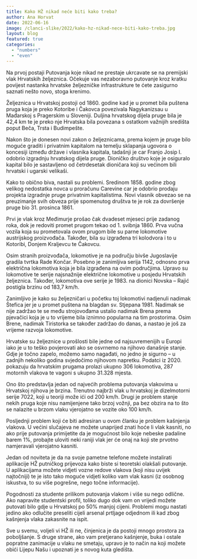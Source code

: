 ```yaml
---
title: Kako HŽ nikad neće biti kako treba?
author: Ana Horvat
date: 2022-06-16
image: /clanci-slike/2022/kako-hz-nikad-nece-biti-kako-treba.jpg
layout: blog
featured: true
categories: 
  - "numbers"
  - "even"
---
```


Na prvoj postaji Putovanja koje nikad ne prestaje ukrcavate se na premijski vlak Hrvatskih željeznica. Očekuje vas nezaboravno putovanje kroz kratku povijest nastanka hrvatske željezničke infrastrukture te ćete zasigurno saznati nešto novo, stoga krenimo.

Željeznica u Hrvatskoj postoji od 1860. godine kad je u promet bila puštena pruga koja je preko Kotoribe i Čakovca povezivala Nagykanizsau u Mađarskoj s Pragerskim u Sloveniji. Duljina hrvatskog dijela pruge bila je 42,4 km te je preko nje Hrvatska bila povezana s ostatkom važnijih središta poput Beča, Trsta i Budimpešte.

Nakon što je donesen novi zakon o željeznicama, prema kojem je pruge bilo moguće graditi i privatnim kapitalom na temelju sklapanja ugovora o koncesiji između države i vlasnika kapitala, tadašnji je car Franjo Josip I. odobrio izgradnju hrvatskog dijela pruge. Dioničko društvo koje je osiguralo kapital bilo je sastavljeno od četrdesetak dioničara koji su većinom bili hrvatski i ugarski velikaši.

Kako to obično biva, nastali su problemi. Sredinom 1858. godine zbog velikog nedostatka novca u proračunu Carevine car je odobrio prodaju projekta izgradnje pruge privatnim kapitalistima. Novi vlasnik obvezao se na preuzimanje svih obveza prije spomenutog društva te je rok za dovršenje pruge bio 31. prosinca 1861.

Prvi je vlak kroz Međimurje prošao čak dvadeset mjeseci prije zadanog roka, dok je redoviti promet prugom tekao od 1. svibnja 1860. Prva vučna vozila koja su prometovala ovom prugom bile su parne lokomotive austrijskog proizvođača. Također, bila su izgrađena tri kolodvora i to u Kotoribi, Donjem Kraljevcu te Čakovcu.

Osim stranih proizvođača, lokomotive je na području bivše Jugoslavije gradila tvrtka Rade Končar. Posebno je zanimljiva serija 1142, odnosno prva električna lokomotiva koja je bila izgrađena na ovim područjima. Upravo su lokomotive te serije najsnažnije električne lokomotive u posjedu Hrvatskih željeznica. Također, lokomotiva ove serije je 1983. na dionici Novska – Rajić postigla brzinu od 183,7 km/h.

Zanimljivo je kako su željezničari u početku toj lokomotivi nadjenuli nadimak Štefica jer je u promet puštena na blagdan sv. Stjepana 1981. Nadimak se nije zadržao te se među strojovođama ustalio nadimak Brena prema pjevačici koja je u to vrijeme bila iznimno popularna na tim prostorima. Osim Brene, nadimak Tiristorka se također zadržao do danas, a nastao je još za vrijeme razvoja lokomotive.

Hrvatske su željeznice u prošlosti bile jedne od najsuvremenijih u Europi iako je u to teško povjerovati ako se osvrnemo na njihovo današnje stanje. Gdje je točno zapelo, možemo samo nagađati, no jedno je sigurno – u zadnjih nekoliko godina svjedočimo njihovom napretku. Podatci iz 2020. pokazuju da hrvatskim prugama prolazi ukupno 306 lokomotiva, 287 motornih vlakova te vagoni s ukupno 31.328 mjesta.

Ono što predstavlja jedan od najvećih problema putovanja vlakovima u Hrvatskoj njihova je brzina. Trenutno najbrži vlak u hrvatskoj je dizelmotorni serije 7022, koji u teoriji može ići od 200 km/h. Drugi je problem stanje nekih pruga koje nisu namijenjene tako brzoj vožnji, pa bez obzira na to što se nalazite u brzom vlaku vjerojatno se vozite oko 100 km/h.

Posljednji problem koji će biti adresiran u ovom članku je problem kašnjenja vlakova. U većini slučajeva ne možete unaprijed znati hoće li vlak kasniti, no ako prije putovanja primijetite da je mogućnost bilo koje nebeske padaline barem 1%, probajte uloviti neki raniji vlak jer će onaj na koji ste prvotno namjeravali vjerojatno kasniti.

Jedan od noviteta je da na svoje pametne telefone možete instalirati aplikacije HŽ putničkog prijevoza kako biste si teoretski olakšali putovanje. U aplikacijama možete vidjeti vozne redove vlakova (koji nisu uvijek najtočniji) te je isto tako moguće vidjeti koliko vam vlak kasni (iz osobnog iskustva, to su više pogrešne, nego točne informacije).

Pogodnosti za studente prilikom putovanja vlakom i više su nego odlične. Ako napravite studentski profil, toliko dugo dok vam on vrijedi možete putovati bilo gdje u Hrvatskoj po 50% manjoj cijeni. Problemi mogu nastati jedino ako odlučite preseliti cijeli arsenal prtljage odjednom ili kad zbog kašnjenja vlaka zakasnite na ispit.

Sve u svemu, voljeli vi HŽ ili ne, činjenica je da postoji mnogo prostora za poboljšanje. S druge strane, ako vam pretjerano kašnjenje, buka i ostale popratne zanimacije u vlaku ne smetaju, upravo je to način na koji možete obići Lijepu Našu i upoznati je s novog kuta gledišta.
